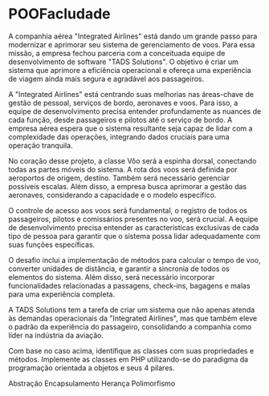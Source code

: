 # POOFacludade
A companhia aérea "Integrated Airlines" está dando um grande passo para modernizar e aprimorar seu sistema de gerenciamento de voos. Para essa missão, a empresa fechou parceria com a conceituada equipe de desenvolvimento de software "TADS Solutions". O objetivo é criar um sistema que aprimore a eficiência operacional e ofereça uma experiência de viagem ainda mais segura e agradável aos passageiros.

A "Integrated Airlines" está centrando suas melhorias nas áreas-chave de gestão de pessoal, serviços de bordo, aeronaves e voos. Para isso, a equipe de desenvolvimento precisa entender profundamente as nuances de cada função, desde passageiros e pilotos até o serviço de bordo. A empresa aérea espera que o sistema resultante seja capaz de lidar com a complexidade das operações, integrando dados cruciais para uma operação tranquila.

No coração desse projeto, a classe Vôo será a espinha dorsal, conectando todas as partes móveis do sistema. A rota dos voos será definida por aeroportos de origem, destino. Também será necessário gerenciar possíveis escalas. Além disso, a empresa busca aprimorar a gestão das aeronaves, considerando a capacidade e o modelo específico.

O controle de acesso aos voos será fundamental, o registro de todos os passageiros, pilotos e comissários presentes no voo, será crucial. A equipe de desenvolvimento precisa entender as características exclusivas de cada tipo de pessoa para garantir que o sistema possa lidar adequadamente com suas funções específicas.

O desafio inclui a implementação de métodos para calcular o tempo de voo, converter unidades de distância, e garantir a sincronia de todos os elementos do sistema. Além disso, será necessário incorporar funcionalidades relacionadas a passagens, check-ins, bagagens e malas para uma experiência completa.

A TADS Solutions tem a tarefa de criar um sistema que não apenas atenda às demandas operacionais da "Integrated Airlines", mas que também eleve o padrão da experiência do passageiro, consolidando a companhia como líder na indústria da aviação.

Com base no caso acima, identifique as classes com suas propriedades e métodos. Implemente as classes em PHP utilizando-se do paradigma da programação orientada a objetos e seus 4 pilares.

 Abstração
Encapsulamento
Herança
Polimorfismo

